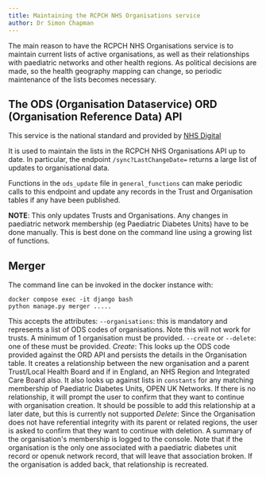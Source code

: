 ```yaml
---
title: Maintaining the RCPCH NHS Organisations service
author: Dr Simon Chapman
---
```


The main reason to have the RCPCH NHS Organisations service is to maintain current lists of active organisations, as well as their relationships with paediatric networks and other health regions. As political decisions are made, so the health geography mapping can change, so periodic maintenance of the lists becomes necessary.

## The ODS (Organisation Dataservice) ORD (Organisation Reference Data) API

This service is the national standard and provided by [NHS Digital](https://digital.nhs.uk/developer/api-catalogue/organisation-data-service-ord)

It is used to maintain the lists in the RCPCH NHS Organisations API up to date. In particular, the endpoint `/sync?LastChangeDate=` returns a large list of updates to organisational data.

Functions in the `ods_update` file in `general_functions` can make periodic calls to this endpoint and update any records in the Trust and Organisation tables if any have been published.

**NOTE**: This only updates Trusts and Organisations. Any changes in paediatric network membership (eg Paediatric Diabetes Units) have to be done manually. This is best done on the command line using a growing list of functions.

## Merger

The command line can be invoked in the docker instance with:

```console
docker compose exec -it django bash
python manage.py merger .....
```

This accepts the attributes:
`--organisations`: this is mandatory and represents a list of ODS codes of organisations. Note this will not work for trusts. A minimum of 1 organisation must be provided.
`--create` or `--delete`: one of these must be provided. 
*Create*: This looks up the ODS code provided against the ORD API and persists the details in the Organisation table. It creates a relationship between the new organisation and a parent Trust/Local Health Board and if in England, an NHS Region and Integrated Care Board also. It also looks up against lists in `constants` for any matching membership of Paediatric Diabetes Units, OPEN UK Networks. If there is no relationship, it will prompt the user to confirm that they want to continue with organisation creation. It should be possible to add this relationship at a later date, but this is currently not supported
*Delete*: Since the Organisation does not have referential integrity with its parent or related regions, the user is asked to confirm that they want to continue with deletion. A summary of the organisation's membership is logged to the console. Note that if the organisation is the only one associated with a paediatric diabetes unit record or openuk network record, that will leave that association broken. If the organisation is added back, that relationship is recreated.
